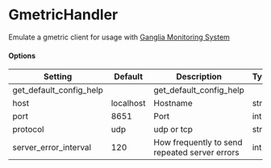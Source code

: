 <!--This file was generated from the python source
Please edit the source to make changes
-->
GmetricHandler
====

Emulate a gmetric client for usage with
[Ganglia Monitoring System](http://ganglia.sourceforge.net/)
#### Options

Setting | Default | Description | Type
--------|---------|-------------|-----
get_default_config_help |  | get_default_config_help | 
host | localhost | Hostname | str
port | 8651 | Port | int
protocol | udp | udp or tcp | str
server_error_interval | 120 | How frequently to send repeated server errors | int
